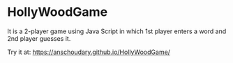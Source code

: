 # HollyWoodGame
It is a 2-player game using Java Script in which 1st player enters a word and 2nd player guesses it.

Try it at: https://anschoudary.github.io/HollyWoodGame/

